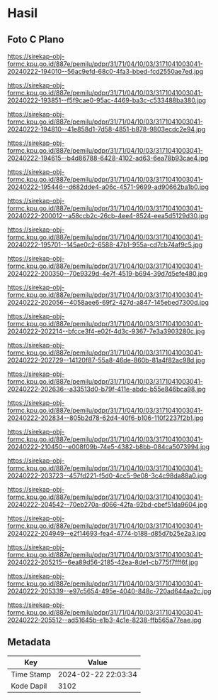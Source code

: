 # Hasil

## Foto C Plano

https://sirekap-obj-formc.kpu.go.id/887e/pemilu/pdpr/31/71/04/10/03/3171041003041-20240222-194010--56ac9efd-68c0-4fa3-bbed-fcd2550ae7ed.jpg

https://sirekap-obj-formc.kpu.go.id/887e/pemilu/pdpr/31/71/04/10/03/3171041003041-20240222-193851--f5f9cae0-95ac-4469-ba3c-c533488ba380.jpg

https://sirekap-obj-formc.kpu.go.id/887e/pemilu/pdpr/31/71/04/10/03/3171041003041-20240222-194810--41e858d1-7d58-4851-b878-9803ecdc2e94.jpg

https://sirekap-obj-formc.kpu.go.id/887e/pemilu/pdpr/31/71/04/10/03/3171041003041-20240222-194615--b4d86788-6428-4102-ad63-6ea78b93cae4.jpg

https://sirekap-obj-formc.kpu.go.id/887e/pemilu/pdpr/31/71/04/10/03/3171041003041-20240222-195446--d682dde4-a06c-4571-9699-ad90662ba1b0.jpg

https://sirekap-obj-formc.kpu.go.id/887e/pemilu/pdpr/31/71/04/10/03/3171041003041-20240222-200012--a58ccb2c-26cb-4ee4-8524-eea5d5129d30.jpg

https://sirekap-obj-formc.kpu.go.id/887e/pemilu/pdpr/31/71/04/10/03/3171041003041-20240222-195701--145ae0c2-6588-47b1-955a-cd7cb74af9c5.jpg

https://sirekap-obj-formc.kpu.go.id/887e/pemilu/pdpr/31/71/04/10/03/3171041003041-20240222-200350--70e9329d-4e7f-4519-b694-39d7d5efe480.jpg

https://sirekap-obj-formc.kpu.go.id/887e/pemilu/pdpr/31/71/04/10/03/3171041003041-20240222-202056--4058aee6-69f2-427d-a847-145ebed7300d.jpg

https://sirekap-obj-formc.kpu.go.id/887e/pemilu/pdpr/31/71/04/10/03/3171041003041-20240222-202214--bfcce3f4-e02f-4d3c-9367-7e3a3903280c.jpg

https://sirekap-obj-formc.kpu.go.id/887e/pemilu/pdpr/31/71/04/10/03/3171041003041-20240222-202729--14120f87-55a8-46de-860b-81a4f82ac98d.jpg

https://sirekap-obj-formc.kpu.go.id/887e/pemilu/pdpr/31/71/04/10/03/3171041003041-20240222-202636--a33513d0-b79f-411e-abdc-b55e846bca98.jpg

https://sirekap-obj-formc.kpu.go.id/887e/pemilu/pdpr/31/71/04/10/03/3171041003041-20240222-202834--805b2d78-62d4-40f6-b106-110f2237f2b1.jpg

https://sirekap-obj-formc.kpu.go.id/887e/pemilu/pdpr/31/71/04/10/03/3171041003041-20240222-210450--e008f09b-74e5-4382-b8bb-084ca5073994.jpg

https://sirekap-obj-formc.kpu.go.id/887e/pemilu/pdpr/31/71/04/10/03/3171041003041-20240222-203723--457fd221-f5d0-4cc5-9e08-3c4c98da88a0.jpg

https://sirekap-obj-formc.kpu.go.id/887e/pemilu/pdpr/31/71/04/10/03/3171041003041-20240222-204542--70eb270a-d066-42fa-92bd-cbef51da9604.jpg

https://sirekap-obj-formc.kpu.go.id/887e/pemilu/pdpr/31/71/04/10/03/3171041003041-20240222-204949--e2f14693-fea4-4774-b188-d85d7b25e2a3.jpg

https://sirekap-obj-formc.kpu.go.id/887e/pemilu/pdpr/31/71/04/10/03/3171041003041-20240222-205215--6ea89d56-2185-42ea-8de1-cb775f7fff6f.jpg

https://sirekap-obj-formc.kpu.go.id/887e/pemilu/pdpr/31/71/04/10/03/3171041003041-20240222-205339--e97c5654-495e-4040-848c-720ad644aa2c.jpg

https://sirekap-obj-formc.kpu.go.id/887e/pemilu/pdpr/31/71/04/10/03/3171041003041-20240222-205512--ad51645b-e1b3-4c1e-8238-ffb565a77eae.jpg


## Metadata

| Key        | Value               |
| ---------- | ------------------- |
| Time Stamp | 2024-02-22 22:03:34 |
| Kode Dapil | 3102                |



